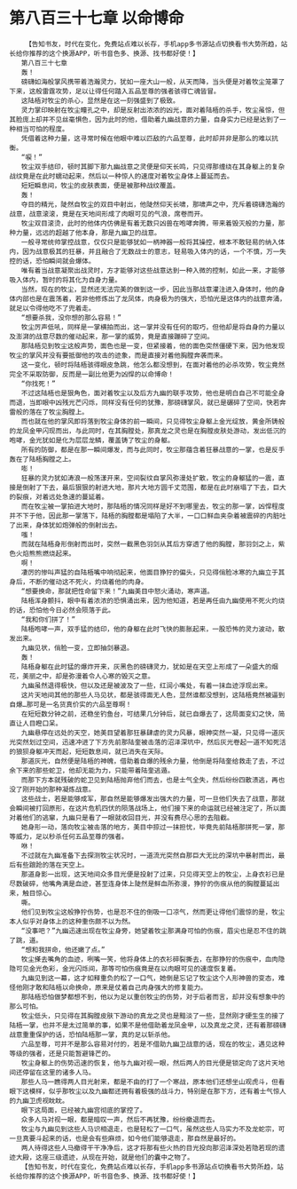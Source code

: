 # 第八百三十七章 以命博命
        【告知书友，时代在变化，免费站点难以长存，手机app多书源站点切换看书大势所趋，站长给你推荐的这个换源APP，听书音色多、换源、找书都好使！】
       第八百三十七章
       轰！
       磅礴如海般掌风携带着浩瀚灵力，犹如一座大山一般，从天而降，当头便是对着牧尘笼罩了下来，这般雷霆攻势，足以让得任何踏入五品至尊的强者骇得亡魂皆冒。
       这陆梧对牧尘的杀心，显然是在这一刻强盛到了极致。
       灵力掌印映射在牧尘瞳孔之中，却是反射出浓浓的凶光，面对着陆梧的杀手，牧尘虽惊，但其脸庞上却并不见丝毫惧色，因为此时的他，借助着九幽战意的力量，自身实力已经是达到了一种相当可怕的程度。
       凭借着这种力量，这寻常时候在他眼中难以匹敌的六品至尊，此时却并非是那么的难以抗衡。
       “唳！”
       牧尘双手结印，顿时其脚下那九幽战意之灵便是仰天长鸣，只见得那缠绕在其身躯上的复杂战纹竟是在此时蠕动起来，然后以一种惊人的速度对着牧尘身体上蔓延而去。
       短短瞬息间，牧尘的皮肤表面，便是被那种战纹覆盖。
       轰！
       夺目的精光，陡然自牧尘的双目中射出，他陡然仰天长啸，那啸声之中，充斥着磅礴浩瀚的战意，战意滚滚，竟是在天地间形成了肉眼可见的气浪，席卷而开。
       牧尘双目滚烫，此时的他体内仿佛是有着无数只凶兽在咆哮奔腾，带来着毁灭般的力量，那种力量，远远的超越了他本身，那是九幽卫的战意。
       一般寻常统帅掌控战意，仅仅只是能够犹如一柄神器一般将其操控，根本不敢轻易的纳入体内，因为战意极其的狂暴，并且融合了无数战士的意志，轻易吸入体内的话，一个不慎，万一失控的话，恐怕瞬间就会爆体。
       唯有着当战意凝聚出战灵时，方才能够对这些战意达到一种入微的控制，如此一来，才能够吸入体内，暂时的将其化为自身力量。
       当然，现在的牧尘，显然还无法完美的做到这一步，因此当那战意灌注进入身体时，他的身体内部也是在震荡着，若非他修炼出了龙凤体，肉身极为的强大，恐怕光是这体内的战意奔涌，就足以令得他吃不了兜着走。
       “想要杀我，没你想的那么容易！”
       牧尘厉声低吼，同样是一掌横拍而出，这一掌并没有任何的取巧，但他却是将自身的力量以及澎湃的战意尽数的催动起来，那一掌的威势，竟是直接蹦碎了空间。
       那陆梧见到牧尘这般声势，面色也是一变，但紧接着，他的面色突然僵硬下来，因为他发现牧尘的掌风并没有要抵御他的攻击的迹象，而是直接对着他胸膛奔袭而来。
       这一变化，顿时将陆梧骇得眼皮急跳，他怎么都没想到，在面对着他的必杀攻势，牧尘竟然完全不采取防御，反而是一副比他更为凶悍的以命博命！
       “你找死！”
       不过这陆梧也是狠角色，面对着牧尘以及后方九幽的联手攻势，他也是明白自己不可能全身而退，当即眼中凶残光芒闪烁，同样没有任何的犹豫，那磅礴掌风，就已是碾碎了空间，快若奔雷般的落在了牧尘胸膛上。
       而也就在他的掌风即将落到牧尘身体的前一瞬间，只见得牧尘身躯上金光绽放，黄金所铸般的龙凤金甲闪现而出，与此同时，在其胸膛处，那真龙之灵也是在胸膛皮肤处游动，发出低沉的咆哮，金光犹如是化为层层龙鳞，覆盖铸了牧尘的身躯。
       所有的防御，都是在那一瞬间爆发，而与此同时，牧尘那蕴含着狂暴战意的一掌，也是反手轰在了陆梧胸膛之上。
       嘭！
       狂暴的灵力犹如涛浪一般荡漾开来，空间裂纹自掌风弥漫处扩散，牧尘的身躯猛的一震，直接是倒射了下去，最后狠狠的射进大地，那片大地方圆千丈范围，都是在此时崩塌了下去，巨大的裂痕，对着远处急速的蔓延着。
       而在牧尘被一掌拍进大地时，那陆梧的情况同样是好不到哪里去，牧尘的那一掌，凶悍程度并不下于他，因此那一掌落下，陆梧的胸膛都是塌陷了大半，一口口鲜血夹杂着被震碎的内脏吐了出来，身体犹如炮弹般的倒射出去。
       嗤！
       而就在陆梧身形倒射而出时，突然一截黑色羽剑从其后方穿透了他的胸膛，那羽剑之上，紫色火焰熊熊燃烧起来。
       啊！
       凄厉的惨叫声猛的自陆梧嘴中响彻起来，他面目狰狞的偏头，只见得俏脸冰寒的九幽立于其身后，不断的催动这不死火，灼烧着他的肉身。
       “想要换命，那就把性命留下来！”九幽美目中怒火涌动，寒声道。
       陆梧浑身颤抖，眼中有着浓浓的恐惧涌出来，因为他知道，若是再任由九幽使用不死火灼烧的话，恐怕他今日必然会陨落于此。
       “我和你们拼了！”
       陆梧咆哮一声，双手猛的结印，他的身躯在此时飞快的膨胀起来，一股恐怖的灵力波动，散发出来。
       九幽见状，俏脸一变，立即抽剑暴退。
       轰！
       陆梧身躯在此时猛的爆炸开来，灰黑色的磅礴灵力，犹如是在天空上形成了一朵盛大的烟花，美丽之中，却是弥漫着令人心寒的毁灭之意。
       九幽虽然退得极快，但以及还是被波及了一些，红润小嘴处，有着一抹血迹浮现出来。
       这片天地间其他的那些人马见状，都是骇得面无人色，显然谁都没想到，这陆梧竟然被逼到自爆…那可是一名货真价实的六品至尊啊！
       在短短数分钟之前，还稳坐钓鱼台，可结果几分钟后，就已自爆去了，这局面变幻之快，简直让人目瞪口呆。
       九幽悬停在远处的天空，她美目望着那狂暴肆虐的灵力风暴，眼神突然一凝，只见得一道灰光突然划过空间，迅速冲进了下方先前那陆奎被击落的沼泽深坑中，然后灰光卷起一道不知死活的狼狈身躯冲天而起，短短数息间，就已消失在天际。
       那道灰光，自然便是陆梧的神魄，借助着自爆的残余力量，他倒是将陆奎给救走了去，不过余下来的那些蛇卫，他却无能为力，只能带着陆奎逃遁。
       而那下方本就残破的蛇卫见到陆梧抛弃他们而去，也是士气全失，然后纷纷四散溃逃，再也没了刚开始的那种凝炼战意。
       这些战士，若是能够成军，那自然是能够爆发出强大的力量，可一旦他们失去了战意，那就会瞬间被打回原形，在这片危机四伏的陨落战场上，他们接下来的命运就已经被注定了，所以面对着他们的逃窜，九幽只是看了一眼就收回目光，并没有费尽心思的去阻截。
       她身形一动，落向牧尘被击落的地方，美目中掠过一抹担忧，毕竟先前陆梧那拼死一掌，那等威力，足以秒杀任何五品至尊的强者。
       咻！
       不过就在九幽准备下去探测牧尘状况时，一道流光突然自那巨大无比的深坑中暴射而出，最后有些踉跄的落在天空上。
       那道身影一出现，这天地间众多目光便是投射了过来，只见得天空上的牧尘，上身衣衫已是尽数破碎，他嘴角满是血迹，甚至连身体上陡然是鲜血所弥漫，狰狞的伤痕从他的胸膛蔓延出来，触目惊心。
       嘶。
       他们见到牧尘这般狰狞伤势，也是忍不住的倒吸一口凉气，然而更让得他们震惊的是，牧尘本人似乎对身体上的这种重伤颇不以为然。
       “没事吧？”九幽迅速出现在牧尘身旁，她望着牧尘那满身可怕的伤痕，眉尖也是忍不住的跳了跳，道。
       “想和我拼命，他还嫩了点。”
       牧尘搽去嘴角的血迹，咧嘴一笑，他将身体上的衣衫碎裂撕去，在那狰狞的伤痕中，血肉隐隐可见金光色彩，金光闪烁间，那等可怕伤痕竟是在以肉眼可见的速度恢复着。
       九幽见到这一幕，这才如释重负的松了一口气，她倒是忘记了牧尘这个人形神兽的变态，难怪他刚才敢和陆梧以命换命，原来是仗着自己肉身强大的修复能力。
       那陆梧恐怕做梦都想不到，他以为足以重创牧尘的伤势，对于后者而言，却并没有想象中的那么可怕。
       牧尘低头，只见得在其胸膛皮肤下游动的真龙之灵也是黯淡了一些，显然刚才硬生生的接了陆梧一掌，也并不是太过简单的事，如果不是他借助着龙凤金甲，以及真龙之灵，还有着那磅礴战意重重保护的话，恐怕陆梧那一掌，真的足以斩杀他。
       六品至尊，可并不是那么容易对付的，若是不借助九幽卫战意的话，现在的牧尘，遇见这种等级的强者，还是只能暂避锋芒的。
       牧尘身躯上的伤势迅速的恢复，他与九幽对视一眼，然后两人的目光便是锁定向了这片天地间还停留在这里的诸多人马。
       那些人马一瞧得两人目光射来，都是不由的打了一个寒战，原本他们还想坐山观虎斗，但看眼下这模样，似乎那牧尘以及九幽都还拥有着极强的战斗力，特别是在那下方，还有着士气惊人的九幽卫虎视眈眈。
       眼下这局面，已经被九幽宫彻底的掌控了。
       众多人马对视一眼，都是暗叹一声，然后不再犹豫，纷纷撤退而去。
       牧尘与九幽见到这些人马识相退走，也是轻松了一口气，虽然这些人马实力不及龙蛇宗，可一旦真要斗起来的话，也是会有些麻烦，如今他们能够退走，那自然是最好的。
       两人待得这些人马撤得干干净净后，这才将那有些火热的目光投向那沼泽深处若隐若现的遗迹大殿，这座三级遗迹，从现在开始，就是他们的囊中之物了。
       【告知书友，时代在变化，免费站点难以长存，手机app多书源站点切换看书大势所趋，站长给你推荐的这个换源APP，听书音色多、换源、找书都好使！】